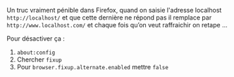 <!-- --- title: Firefox / Désactiver le fixup Mozilla -->

Un truc vraiment pénible dans Firefox, quand on saisie l'adresse localhost `http://localhost/` et que cette dernière ne répond pas il remplace par `http://www.localhost.com/` et chaque fois qu’on veut raffraichir on retape ...

Pour désactiver ça :

1. `about:config`
2. Chercher `fixup`
3. Pour `browser.fixup.alternate.enabled` mettre `false`

